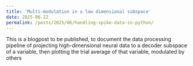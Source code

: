 ```yaml
---
title: 'Multi-modulation in a low dimensional subspace'
date: 2025-06-22
permalink: /posts/2025/06/handling-spike-data-in-python/
---
```


This is a blogpost to be published, to document the data processing pipeline of projecting high-dimensional neural data to a decoder subspace of a variable, then plotting the trial average of that variable, modulated by others
